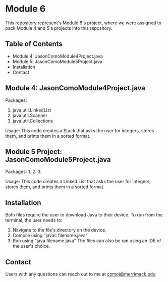 # Module 6
This repository represent's Module 6's project, where we were assigned to pack Module 4 and 5's projects into this repository. 

## Table of Contents 
- Module 4: JasonComoModule4Project.java
- Module 5: JasonComoModule5Project.java
- Installation
- Contact

## Module 4: JasonComoModule4Project.java
Packages: 
1. java.util.LinkedList
2. java.util.Scanner
3. java.util.Collections

Usage:
This code creates a Stack that asks the user for integers, stores them, and prints them in a sorted format.

## Module 5 Project: JasonComoModule5Project.java
Packages:
1.
2.
3.

Usage:
This code creates a Linked List that asks the user for integers, stores them, and prints them in a sorted format.

## Installation
Both files require the user to download Java to their device. To run from the terminal, the user needs to:
1. Navigate to the file's directory on the device.
2. Compile using "javac filename.java"
3. Run using "java filename.java"
The files can also be ran using an IDE of the user's choice.

## Contact
Users with any questions can reach out to me at comoj@merrimack.edu



